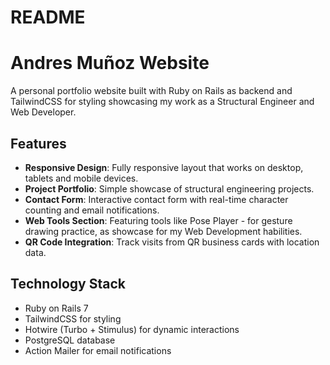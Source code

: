 # README

# Andres Muñoz Website

A personal portfolio website built with Ruby on Rails as backend and TailwindCSS for styling showcasing my work as a
Structural Engineer and Web Developer.

## Features

- **Responsive Design**: Fully responsive layout that works on desktop, tablets and mobile devices.
- **Project Portfolio**: Simple showcase of structural engineering projects.
- **Contact Form**: Interactive contact form with real-time character counting and email notifications.
- **Web Tools Section**: Featuring tools like Pose Player - for gesture drawing practice, as showcase for my Web Development habilities.
- **QR Code Integration**: Track visits from QR business cards with location data.

## Technology Stack

- Ruby on Rails 7
- TailwindCSS for styling
- Hotwire (Turbo + Stimulus) for dynamic interactions
- PostgreSQL database
- Action Mailer for email notifications
